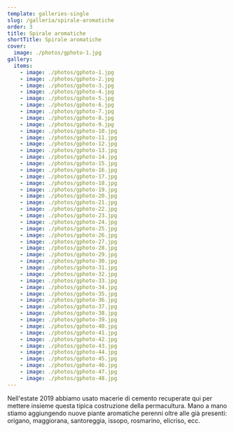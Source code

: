 ```yaml
---
template: galleries-single
slug: /galleria/spirale-aromatiche
order: 3
title: Spirale aromatiche
shortTitle: Spirale aromatiche
cover:
  image: ./photos/gphoto-1.jpg
gallery:
  items:
    - image: ./photos/gphoto-1.jpg
    - image: ./photos/gphoto-2.jpg
    - image: ./photos/gphoto-3.jpg
    - image: ./photos/gphoto-4.jpg
    - image: ./photos/gphoto-5.jpg
    - image: ./photos/gphoto-6.jpg
    - image: ./photos/gphoto-7.jpg
    - image: ./photos/gphoto-8.jpg
    - image: ./photos/gphoto-9.jpg
    - image: ./photos/gphoto-10.jpg
    - image: ./photos/gphoto-11.jpg
    - image: ./photos/gphoto-12.jpg
    - image: ./photos/gphoto-13.jpg
    - image: ./photos/gphoto-14.jpg
    - image: ./photos/gphoto-15.jpg
    - image: ./photos/gphoto-16.jpg
    - image: ./photos/gphoto-17.jpg
    - image: ./photos/gphoto-18.jpg
    - image: ./photos/gphoto-19.jpg
    - image: ./photos/gphoto-20.jpg
    - image: ./photos/gphoto-21.jpg
    - image: ./photos/gphoto-22.jpg
    - image: ./photos/gphoto-23.jpg
    - image: ./photos/gphoto-24.jpg
    - image: ./photos/gphoto-25.jpg
    - image: ./photos/gphoto-26.jpg
    - image: ./photos/gphoto-27.jpg
    - image: ./photos/gphoto-28.jpg
    - image: ./photos/gphoto-29.jpg
    - image: ./photos/gphoto-30.jpg
    - image: ./photos/gphoto-31.jpg
    - image: ./photos/gphoto-32.jpg
    - image: ./photos/gphoto-33.jpg
    - image: ./photos/gphoto-34.jpg
    - image: ./photos/gphoto-35.jpg
    - image: ./photos/gphoto-36.jpg
    - image: ./photos/gphoto-37.jpg
    - image: ./photos/gphoto-38.jpg
    - image: ./photos/gphoto-39.jpg
    - image: ./photos/gphoto-40.jpg
    - image: ./photos/gphoto-41.jpg
    - image: ./photos/gphoto-42.jpg
    - image: ./photos/gphoto-43.jpg
    - image: ./photos/gphoto-44.jpg
    - image: ./photos/gphoto-45.jpg
    - image: ./photos/gphoto-46.jpg
    - image: ./photos/gphoto-47.jpg
    - image: ./photos/gphoto-48.jpg
---
```


Nell'estate 2019 abbiamo usato macerie di cemento recuperate qui per mettere insieme questa tipica costruzione della permacultura. Mano a mano stiamo aggiungendo nuove piante aromatiche perenni oltre alle già presenti: origano, maggiorana, santoreggia, issopo, rosmarino, elicriso, ecc.
